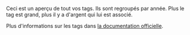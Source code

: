 Ceci est un aperçu de tout vos tags. Ils sont regroupés par année. Plus le tag est grand, plus il y a d'argent qui lui est associé.

Plus d'informations sur les tags dans [la documentation officielle](https://firefly-iii.readthedocs.io/en/latest/concepts/tags.html).